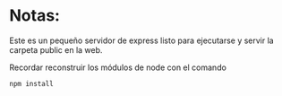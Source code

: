 # Notas:

Este es un pequeño servidor de express listo para ejecutarse y servir la carpeta public en la web.

Recordar reconstruir los módulos de node con el comando

```
npm install
```